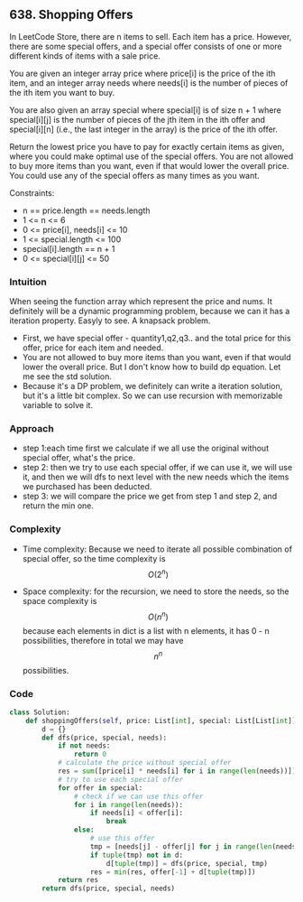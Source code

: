## 638. Shopping Offers

In LeetCode Store, there are n items to sell. Each item has a price. However, there are some special offers, and a special offer consists of one or more different kinds of items with a sale price.

You are given an integer array price where price[i] is the price of the ith item, and an integer array needs where needs[i] is the number of pieces of the ith item you want to buy.

You are also given an array special where special[i] is of size n + 1 where special[i][j] is the number of pieces of the jth item in the ith offer and special[i][n] (i.e., the last integer in the array) is the price of the ith offer.

Return the lowest price you have to pay for exactly certain items as given, where you could make optimal use of the special offers. You are not allowed to buy more items than you want, even if that would lower the overall price. You could use any of the special offers as many times as you want.

Constraints:

* n == price.length == needs.length
* 1 <= n <= 6
* 0 <= price[i], needs[i] <= 10
* 1 <= special.length <= 100
* special[i].length == n + 1
* 0 <= special[i][j] <= 50

### Intuition
When seeing the function array which represent the price and nums. It definitely will be a dynamic programming problem, because we can it has a iteration property. Easyly to see. A knapsack problem. 
* First, we have special offer - quantity1,q2,q3.. and the total price for this offer, price for each item and needed.
* You are not allowed to buy more items than you want, even if that would lower the overall price. But I don't know how to build dp equation. Let me see the std solution.
* Because it's a DP problem, we definitely can write a iteration solution, but it's a little bit complex. So we can use recursion with memorizable variable to solve it.

### Approach
* step 1:each time first we calculate if we all use the original without special offer, what's the price.
* step 2: then we try to use each special offer, if we can use it, we will use it, and then we will dfs to next level with the new needs which the items we purchased has been deducted.
* step 3: we will compare the price we get from step 1 and step 2, and return the min one.


### Complexity
- Time complexity:
Because we need to iterate all possible combination of special offer, so the time complexity is $$O(2^n)$$

- Space complexity:
for the recursion, we need to store the needs, so the space complexity is $$O(n^n)$$ because each elements in dict is a list with n elements, it has 0 - n possibilities, therefore in total we may have $$n^n$$ possibilities.

### Code
```python
class Solution:
    def shoppingOffers(self, price: List[int], special: List[List[int]], needs: List[int]) -> int:
        d = {}
        def dfs(price, special, needs):
            if not needs:
                return 0
            # calculate the price without special offer
            res = sum([price[i] * needs[i] for i in range(len(needs))])
            # try to use each special offer
            for offer in special:
                # check if we can use this offer
                for i in range(len(needs)):
                    if needs[i] < offer[i]:
                        break
                else:
                    # use this offer
                    tmp = [needs[j] - offer[j] for j in range(len(needs))]
                    if tuple(tmp) not in d:
                        d[tuple(tmp)] = dfs(price, special, tmp)
                    res = min(res, offer[-1] + d[tuple(tmp)])
            return res
        return dfs(price, special, needs)
```
